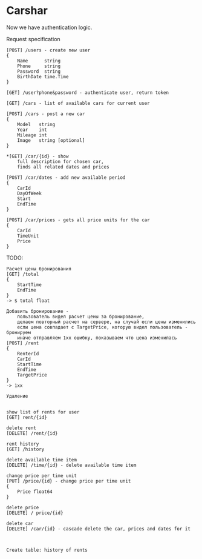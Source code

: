 # Carshar

Now we have authentication logic.

Request specification

    [POST] /users - create new user
    {
    	Name      string
    	Phone     string
    	Password  string
    	BirthDate time.Time
    }

    [GET] /user?phone&password - authenticate user, return token

    [GET] /cars - list of available cars for current user

    [POST] /cars - post a new car
    {
        Model   string
        Year    int
        Mileage int
        Image   string [optional]
    }

    *[GET] /car/{id} - show
        full description for chosen car,
        finds all related dates and prices

    [POST] /car/dates - add new available period
    {
        CarId
        DayOfWeek
        Start
        EndTime
    }

    [POST] /car/prices - gets all price units for the car
    {
        CarId
        TimeUnit
        Price
    }


TODO:

    Расчет цены бронирования
    [GET] /total
    {
        StartTime
        EndTime
    }
    -> $ total float

    Добавить бронирование -
        пользователь видел расчет цены за бронирование,
        делаем повторный расчет на сервере, на случай если цены изменились
        если цена совпадает с TargetPrice, которую видел пользователь - бронируем
        иначе отправляем 1xx ошибку, показываем что цена изменилась
    [POST] /rent
    {
        RenterId
        CarId
        StartTime
        EndTime
        TargetPrice
    }
    -> 1xx

    Удаление


    show list of rents for user
    [GET] rent/{id}

    delete rent
    [DELETE] /rent/{id}

    rent history
    [GET] /history

    delete available time item
    [DELETE] /time/{id} - delete available time item

    change price per time unit
    [PUT] /price/{id} - change price per time unit
    {
        Price float64
    }

    delete price
    [DELETE] / price/{id}

    delete car
    [DELETE] /car/{id} - cascade delete the car, prices and dates for it



    Create table: history of rents